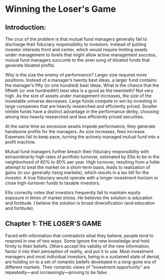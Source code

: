 # Winning the Loser's Game

## Introduction:
The crux of the problem is that mutual fund managers generally fail to discharge their fiduciary responsibility to investors. Instead of putting investor interests front and center, which would require limiting assets under management to levels that might allow active management success, mutual fund managers succumb to the siren song of bloated funds that generate bloated profits.

Why is the size the enemy of performance? Larger size requires more positions. Instead of a manager’s twenty best ideas, a larger fund contains the manager’s fifty (or one hundred) best ideas. What is the chance that the fiftieth (or one hundredth!) best idea is a good as the twentieth? Not very high. As the size of assets under management increases, the size of the investable universe decreases. Large funds compete to win by investing in large companies that are heavily researched and efficiently priced. Smaller nimble funds have a distinct advantage in the performance derby, choosing among less heavily researched and less efficiently priced securities.

At the same time as excessive assets impede performance, they generate handsome profits for the managers. As size increases, fees increase. Expenses fail to keep pace, turning the actively managed mutual fund into a profit machine. 

Mutual fund managers further breach their fiduciary responsibility with extraordinarily high rates of portfolio turnover, estimated by Ellis to be in the neighborhood of 60% to 80% per year. High turnover, resulting from a futile attempt to beat the market on a short-term basis, leads to realization of gains (in our generally rising markets), which results in a tax bill for the investor. A true fiduciary would operate with a longer investment horizon or close high-turnover funds to taxable investors.

Ellis correctly notes that investors frequently fail to maintain equity exposure in times of market stress. He believes the solution is education and fortitude. I believe the solution is broad diversification (and education and fortitude).

## Chapter 1: THE LOSER'S GAME

Faced with information that contradicts what they believe, people tend to respond in one of two ways. Some ignore the new knowledge and hold firmly to their beliefs. Others accept the validity of the new information, factor it into their perception of reality, and put it to use. Most investment managers and most individual investors, being in a sustained state of denial, are holding on to a set of romantic beliefs developed in a long-gone era of different markets. Their romantic views of “investment opportunity” are repeatedly—and increasingly—proving to be false.

